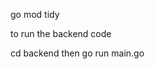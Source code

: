 <!-- To downloads all dependencies specified in go.mod. -->
go mod tidy

to run the backend code 

cd backend then go run main.go

